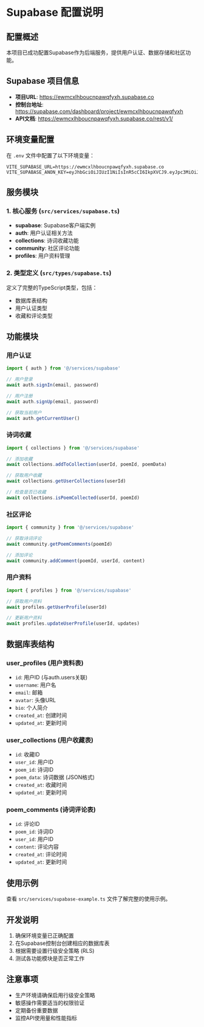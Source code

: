 # Supabase 配置说明

## 配置概述

本项目已成功配置Supabase作为后端服务，提供用户认证、数据存储和社区功能。

## Supabase 项目信息

- **项目URL**: https://ewmcxlhboucnpawqfyxh.supabase.co
- **控制台地址**: https://supabase.com/dashboard/project/ewmcxlhboucnpawqfyxh
- **API文档**: https://ewmcxlhboucnpawqfyxh.supabase.co/rest/v1/

## 环境变量配置

在 `.env` 文件中配置了以下环境变量：

```env
VITE_SUPABASE_URL=https://ewmcxlhboucnpawqfyxh.supabase.co
VITE_SUPABASE_ANON_KEY=eyJhbGciOiJIUzI1NiIsInR5cCI6IkpXVCJ9.eyJpc3MiOiJzdXBhYmFzZSIsInJlZiI6ImV3bWN4bGhib3VjbnBhd3FmeXhoIiwicm9sZSI6ImFub24iLCJpYXQiOjE3NjA0Njg1ODAsImV4cCI6MjA3NjA0NDU4MH0.SRexDgy60uyE2pHD57D5AdXFrpm9TdXAGsaIaXOeedk
```

## 服务模块

### 1. 核心服务 (`src/services/supabase.ts`)

- **supabase**: Supabase客户端实例
- **auth**: 用户认证相关方法
- **collections**: 诗词收藏功能
- **community**: 社区评论功能
- **profiles**: 用户资料管理

### 2. 类型定义 (`src/types/supabase.ts`)

定义了完整的TypeScript类型，包括：
- 数据库表结构
- 用户认证类型
- 收藏和评论类型

## 功能模块

### 用户认证
```typescript
import { auth } from '@/services/supabase'

// 用户登录
await auth.signIn(email, password)

// 用户注册
await auth.signUp(email, password)

// 获取当前用户
await auth.getCurrentUser()
```

### 诗词收藏
```typescript
import { collections } from '@/services/supabase'

// 添加收藏
await collections.addToCollection(userId, poemId, poemData)

// 获取用户收藏
await collections.getUserCollections(userId)

// 检查是否已收藏
await collections.isPoemCollected(userId, poemId)
```

### 社区评论
```typescript
import { community } from '@/services/supabase'

// 获取诗词评论
await community.getPoemComments(poemId)

// 添加评论
await community.addComment(poemId, userId, content)
```

### 用户资料
```typescript
import { profiles } from '@/services/supabase'

// 获取用户资料
await profiles.getUserProfile(userId)

// 更新用户资料
await profiles.updateUserProfile(userId, updates)
```

## 数据库表结构

### user_profiles (用户资料表)
- `id`: 用户ID (与auth.users关联)
- `username`: 用户名
- `email`: 邮箱
- `avatar`: 头像URL
- `bio`: 个人简介
- `created_at`: 创建时间
- `updated_at`: 更新时间

### user_collections (用户收藏表)
- `id`: 收藏ID
- `user_id`: 用户ID
- `poem_id`: 诗词ID
- `poem_data`: 诗词数据 (JSON格式)
- `created_at`: 收藏时间
- `updated_at`: 更新时间

### poem_comments (诗词评论表)
- `id`: 评论ID
- `poem_id`: 诗词ID
- `user_id`: 用户ID
- `content`: 评论内容
- `created_at`: 评论时间
- `updated_at`: 更新时间

## 使用示例

查看 `src/services/supabase-example.ts` 文件了解完整的使用示例。

## 开发说明

1. 确保环境变量已正确配置
2. 在Supabase控制台创建相应的数据库表
3. 根据需要设置行级安全策略 (RLS)
4. 测试各功能模块是否正常工作

## 注意事项

- 生产环境请确保启用行级安全策略
- 敏感操作需要适当的权限验证
- 定期备份重要数据
- 监控API使用量和性能指标